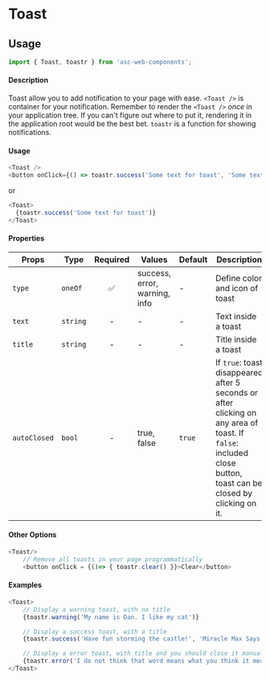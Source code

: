 # Toast

## Usage

```js
import { Toast, toastr } from 'asc-web-components';
```

#### Description

Toast allow you to add notification to your page with ease.
`<Toast />` is container for your notification. Remember to render the `<Toast />` *once* in your application tree. If you can't figure out where to put it, rendering it in the application root would be the best bet.
`toastr` is a function for showing notifications.

#### Usage

```js
<Toast />
<button onClick={() => toastr.success('Some text for toast', 'Some text for title', true)}>Click</button>
```

or 

```js
<Toast>
  {toastr.success('Some text for toast')}
</Toast>
```


#### Properties

| Props              | Type     | Required | Values                      | Default        | Description                                                       |
| ------------------ | -------- | :------: | --------------------------- | -------------- | ----------------------------------------------------------------- |
| `type`             | `oneOf`  |    ✅    | success, error, warning, info | -     | Define color and icon of toast                                           |
| `text`             | `string` |    -     | -                             | -     | Text inside a toast                                                      |
| `title`            | `string` |    -     | -                             | -     | Title inside a toast                                                     |
| `autoClosed`       | `bool`   |    -     | true, false                   | `true`|If `true`: toast disappeared after 5 seconds or after clicking on any area of toast. If `false`: included close button, toast can be closed by clicking on it.|

#### Other Options
```js
<Toast/>
    // Remove all toasts in your page programmatically
    <button onClick = {()=> { toastr.clear() }}>Clear</button>
```

#### Examples
```js
<Toast>
    // Display a warning toast, with no title
    {toastr.warning('My name is Dan. I like my cat')}

    // Display a success toast, with a title
    {toastr.success('Have fun storming the castle!', 'Miracle Max Says')}

    // Display a error toast, with title and you should close it manually
    {toastr.error('I do not think that word means what you think it means.', 'Inconceivable!', false)}
</Toast>
```

